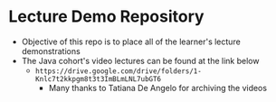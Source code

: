 # Lecture Demo Repository
* Objective of this repo is to place all of the learner's lecture demonstrations
* The Java cohort's video lectures can be found at the link below
  * `https://drive.google.com/drive/folders/1-Knlc7t2kkpgm8t3t3ImBLmLNL7ubGT6`
    * Many thanks to Tatiana De Angelo for archiving the videos
